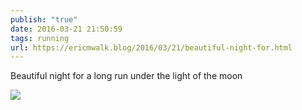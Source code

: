 ```yaml
---
publish: "true"
date: 2016-03-21 21:50:59
tags: running
url: https://ericmwalk.blog/2016/03/21/beautiful-night-for.html
---
```


Beautiful night for a long run under the light of the moon

![](https://ericmwalk.blog/uploads/2022/993cdb63c2.jpg)